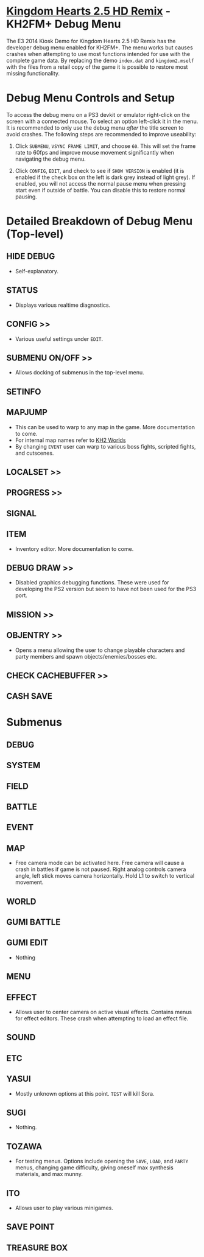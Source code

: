 # [Kingdom Hearts 2.5 HD Remix](remasters/15plus25/index.md) - KH2FM+ Debug Menu

The E3 2014 Kiosk Demo for Kingdom Hearts 2.5 HD Remix has the developer debug menu enabled for KH2FM+. The menu works but causes crashes when attempting to use most functions intended for use with the complete game data.
By replacing the demo `index.dat` and `kingdom2.mself` with the files from a retail copy of the game it is possible to restore most missing functionality.

# Debug Menu Controls and Setup
To access the debug menu on a PS3 devkit or emulator right-click on the screen with a connected mouse. To select an option left-click it in the menu. It is recommended to only use the debug menu _after_ the title screen to avoid crashes.
The following steps are recommended to improve useability: 

1.	Click `SUBMENU`, `VSYNC FRAME LIMIT`, and choose `60`. This will set the frame rate to 60fps and improve mouse movement significantly when navigating the debug menu.
	
2. Click `CONFIG`, `EDIT`, and check to see if `SHOW VERSION` is enabled (it is enabled if the check box on the left is dark grey instead of light grey). If enabled, you will not access the normal pause menu when pressing start even if outside of battle. You can disable this to restore normal pausing. 
		
# Detailed Breakdown of Debug Menu (Top-level)
## HIDE DEBUG
* Self-explanatory.
	
## STATUS
* Displays various realtime diagnostics.
		
## CONFIG >>
* Various useful settings under ``EDIT``.
	
## SUBMENU ON/OFF >>
* Allows docking of submenus in the top-level menu.
		
## SETINFO
	
## MAPJUMP 
* This can be used to warp to any map in the game. More documentation to come. 
* For internal map names refer to [KH2 Worlds](../kh2/worlds.md)
* By changing ``EVENT`` user can warp to various boss fights, scripted fights, and cutscenes.
		
## LOCALSET >>
	
## PROGRESS  >>
	
## SIGNAL
	
## ITEM
* Inventory editor. More documentation to come.
		
## DEBUG DRAW >>
* Disabled graphics debugging functions. These were used for developing the PS2 version but seem to have not been used for the PS3 port.
		
## MISSION >>
	
## OBJENTRY >>
* Opens a menu allowing the user to change playable characters and party members and spawn objects/enemies/bosses etc.

## CHECK CACHEBUFFER >>
	
## CASH SAVE

# Submenus
## DEBUG

## SYSTEM

## FIELD

## BATTLE

## EVENT

## MAP
* Free camera mode can be activated here. Free camera will cause a crash in battles if game is not paused. Right analog controls camera angle, left stick moves camera horizontally. Hold L1 to switch to vertical movement.

## WORLD

## GUMI BATTLE

## GUMI EDIT
* Nothing

## MENU

## EFFECT
* Allows user to center camera on active visual effects. Contains menus for effect editors. These crash when attempting to load an effect file.

## SOUND

## ETC

## YASUI
* Mostly unknown options at this point. ``TEST`` will kill Sora.

## SUGI
* Nothing.

## TOZAWA
* For testing menus. Options include opening the ``SAVE``, ``LOAD``, and ``PARTY`` menus, changing game difficulty, giving oneself max synthesis materials, and max munny. 

## ITO
* Allows user to play various minigames. 

## SAVE POINT

## TREASURE BOX